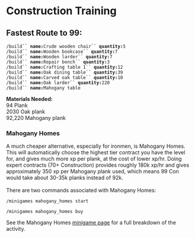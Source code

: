 # Construction Training

## Fastest Route to 99:

`/build`` `**`name:`**`Crude wooden chair`` `**`quantity:`**`5`\
`/build`` `**`name:`**`Wooden bookcase`` `**`quantity:`**`7`\
`/build`` `**`name:`**`Wooden larder`` `**`quantity:`**`7`\
`/build`` `**`name:`**`Repair bench`` `**`quantity:`**`3`\
`/build`` `**`name:`**`Crafting table 1`` `**`quantity:`**`12`\
`/build`` `**`name:`**`Oak dining table`` `**`quantity:`**`39`\
`/build`` `**`name:`**`Carved oak table`` `**`quantity:`**`10`\
`/build`` `**`name:`**`Oak larder`` `**`quantity:`**`220`\
`/build`` `**`name:`**`Mahogany table`

**Materials Needed:** \
94 Plank\
2030 Oak plank\
92,220 Mahogany plank

### Mahogany Homes

A much cheaper alternative, especially for ironmen, is Mahogany Homes. This will automatically choose the highest tier contract you have the level for, and gives much more xp per plank, at the cost of lower xp/hr. Doing expert contracts (70+ Construction) provides roughly 180k xp/hr and gives approximately 350 xp per Mahogany plank used, which means 99 Con would take about 30-35k planks instead of 92k.\
\
There are two commands associated with Mahogany Homes:

`/minigames mahogany_homes start`

`/minigames mahogany_homes buy`

See the Mahogany Homes [minigame page](https://wiki.oldschool.gg/skills/construction/mahogany-homes) for a full breakdown of the activity.
